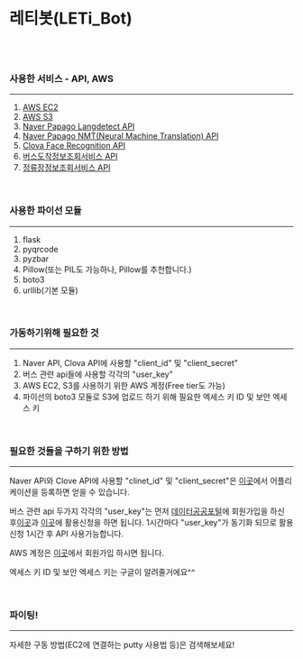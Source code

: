 <h1>레티봇(LETi_Bot)</h1>
<br />
<br />

<h3>사용한 서비스 - API, AWS</h3>
<hr />

<ol>
  <li><a title="" href="https://console.aws.amazon.com/console/home">AWS EC2</a></li>
  <li><a title="" href="https://console.aws.amazon.com/console/home">AWS S3</a></li>
  <li><a title="" href="https://developers.naver.com/docs/detectLangs/examples/#python">Naver Papago Langdetect API</a></li>
  <li><a title="" href="https://developers.naver.com/docs/nmt/reference/">Naver Papago NMT(Neural Machine Translation) API</a></li>
  <li><a title="" href="https://developers.naver.com/docs/clova/api/CFR/API_Guide.md#Overview">Clova Face Recognition API</a></li>
  <li><a title="" href="https://www.data.go.kr/dataset/15000175/openapi.do">버스도착정보조회서비스 API</a></li>
  <li><a title="" href="https://www.data.go.kr/dataset/15000303/openapi.do">정류장정보조회서비스 API</a></li>
</ol>
<br />
<h3>사용한 파이선 모듈</h3>
<hr />
<ol>
  <li>flask</li>
  <li>pyqrcode</li>
  <li>pyzbar</li>
  <li>Pillow(또는 PIL도 가능하나, Pillow를 추천합니다.)</li>
  <li>boto3</li>
  <li>urllib(기본 모듈)</li>
</ol>
<br />

<h3>가동하기위해 필요한 것</h3>
<hr />
<ol>
  <li>Naver API, Clova API에 사용할 "client_id" 및 "client_secret"</li>
  <li>버스 관련 api들에 사용할 각각의 "user_key"</li>
  <li>AWS EC2, S3를 사용하기 위한 AWS 계정(Free tier도 가능)</li>
  <li>파이선의 boto3 모듈로 S3에 업로드 하기 위해 필요한 엑세스 키 ID 및 보안 엑세스 키</li>
</ol>
<br />

<h3>필요한 것들을 구하기 위한 방법</h3>
<hr />
<p>Naver APi와 Clove API에 사용할 "clinet_id" 및 "client_secret"은 <a title = "" href = "https://developers.naver.com">이곳</a>에서 어플리케이션을 등록하면 얻을 수 있습니다.</p>
<p>버스 관련 api 두가지 각각의 "user_key"는 먼저 <a title = "" href = "https://data.go.kr">데이터공공포털</a>에 회원가입을 하신 후<a title = "" href = "https://www.data.go.kr/dataset/15000759/openapi.do">이곳</a>과 <a title = "" href = "https://www.data.go.kr/dataset/15000175/openapi.do">이곳</a>에 활용신청을 하면 됩니다. 1시간마다 "user_key"가 동기화 되므로 활용신청 1시간 후 API 사용가능합니다.</p>
<p>AWS 계정은 <a title = "" href = "https://aws.amazon.com/ko/">이곳</a>에서 회원가입 하시면 됩니다.</p>
<p>엑세스 키 ID 및 보안 엑세스 키는 구글이 알려줄거에요^^</p>
<br />

<h3>파이팅!</h3>
<hr />
<p>자세한 구동 방법(EC2에 연결하는 putty 사용법 등)은 검색해보세요!</p>
